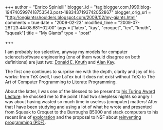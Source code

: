 +++
author = "Enrico Spinielli"
blogger_id = "tag:blogger.com,1999:blog-1947405997418753543.post-1883437193742052867"
blogger_orig_url = "http://ongiantsshoulders.blogspot.com/2009/02/my-giants.html"
comments = true
date = "2009-02-23"
modified_time = "2009-07-28T23:44:08.681+02:00"
tags = ["latex", "kay", "croquet", "tex", "knuth", "squeak"]
title = "My Giants"
type = "post"

+++

I am probably too selective, anyway my models for computer science/software engineering (one of them would disagree on both definitions) are just two: [Donald E. Knuth](http://www-cs-faculty.stanford.edu/~uno/) and [Alan Kay](http://www.vpri.org/html/people/founders.htm).

The first one continues to surprise me with the depth, clarity and joy of his works: from TeX (well, I use LaTex but it does not exist without TeX) to The Art of Computer Programming to Literate Programming.

About the latter, I was one of the blessed to be present to [his Turing Award Lecture](http://awards.acm.org/citation.cfm?id=3972189&amp;srt=year&amp;year=2003&amp;aw=140&amp;ao=AMTURING): he shocked me to the point I had two sleepless nights so angry I was about having wasted so much time in useless (computer) matters! After that I have been studying and using a lot of what he wrote and presented from Squeak to Croquet to the Burroughs B5000 and stack computers to his recent line of [exploration](http://www.vpri.org/html/work/ifnct.htm) and the proposal to NSF about [reinventing programming (PDF)](http://www.vpri.org/pdf/rn2006002_nsfprop.pdf).